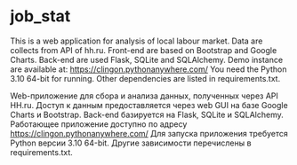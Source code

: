 # job_stat
This is a web application for analysis of local labour market.
Data are collects from API of hh.ru. Front-end are based on 
Bootstrap and Google Charts. Back-end are used Flask, SQLite and
SQLAlchemy. Demo instance are available at: https://clingon.pythonanywhere.com/
You need the Python 3.10 64-bit for running. Other dependencies are
listed in requirements.txt.

Web-приложение для сбора и анализа данных, полученных через API HH.ru. 
Доступ к данным предоставляется через web GUI на базе Google Charts и
Bootstrap. Back-end базируется на Flask, SQLite и SQLAlchemy. Работающее
приложение доступно по адресу https://clingon.pythonanywhere.com/
Для запуска приложения требуется Python версии 3.10 64-bit. Другие
зависимости перечислены в requirements.txt.

